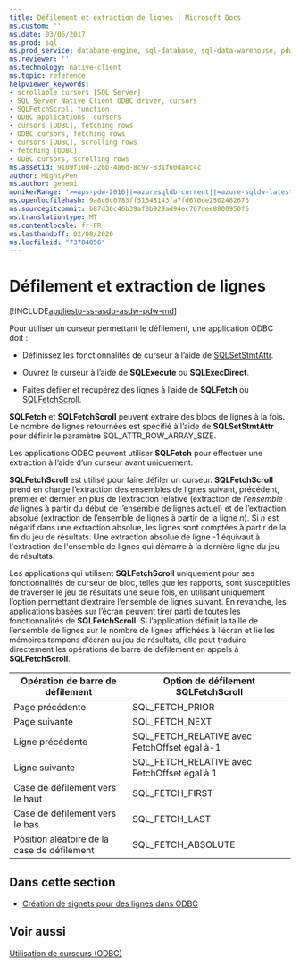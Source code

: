 ```yaml
---
title: Défilement et extraction de lignes | Microsoft Docs
ms.custom: ''
ms.date: 03/06/2017
ms.prod: sql
ms.prod_service: database-engine, sql-database, sql-data-warehouse, pdw
ms.reviewer: ''
ms.technology: native-client
ms.topic: reference
helpviewer_keywords:
- scrollable cursors [SQL Server]
- SQL Server Native Client ODBC driver, cursors
- SQLFetchScroll function
- ODBC applications, cursors
- cursors [ODBC], fetching rows
- ODBC cursors, fetching rows
- cursors [ODBC], scrolling rows
- fetching [ODBC]
- ODBC cursors, scrolling rows
ms.assetid: 9109f10d-326b-4a6d-8c97-831f60da8c4c
author: MightyPen
ms.author: genemi
monikerRange: '>=aps-pdw-2016||=azuresqldb-current||=azure-sqldw-latest||>=sql-server-2016||=sqlallproducts-allversions||>=sql-server-linux-2017||=azuresqldb-mi-current'
ms.openlocfilehash: 9a8c0c0783ff51548143fa7fd670de2502482673
ms.sourcegitcommit: b87d36c46b39af8b929ad94ec707dee8800950f5
ms.translationtype: MT
ms.contentlocale: fr-FR
ms.lasthandoff: 02/08/2020
ms.locfileid: "73784056"
---
```

# <a name="scrolling-and-fetching-rows"></a>Défilement et extraction de lignes
[!INCLUDE[appliesto-ss-asdb-asdw-pdw-md](../../includes/appliesto-ss-asdb-asdw-pdw-md.md)]

  Pour utiliser un curseur permettant le défilement, une application ODBC doit :  
  
-   Définissez les fonctionnalités de curseur à l’aide de [SQLSetStmtAttr](../../relational-databases/native-client-odbc-api/sqlsetstmtattr.md).  
  
-   Ouvrez le curseur à l’aide de **SQLExecute** ou **SQLExecDirect**.  
  
-   Faites défiler et récupérez des lignes à l’aide de **SQLFetch** ou [SQLFetchScroll](../../relational-databases/native-client-odbc-api/sqlfetchscroll.md).  
  
 **SQLFetch** et **SQLFetchScroll** peuvent extraire des blocs de lignes à la fois. Le nombre de lignes retournées est spécifié à l’aide de **SQLSetStmtAttr** pour définir le paramètre SQL_ATTR_ROW_ARRAY_SIZE.  
  
 Les applications ODBC peuvent utiliser **SQLFetch** pour effectuer une extraction à l’aide d’un curseur avant uniquement.  
  
 **SQLFetchScroll** est utilisé pour faire défiler un curseur. **SQLFetchScroll** prend en charge l’extraction des ensembles de lignes suivant, précédent, premier et dernier en plus de l’extraction relative (extraction de *l’ensemble de* lignes à partir du début de l’ensemble de lignes actuel) et de l’extraction absolue (extraction de l’ensemble de lignes à partir de la ligne *n*). Si *n* est négatif dans une extraction absolue, les lignes sont comptées à partir de la fin du jeu de résultats. Une extraction absolue de ligne -1 équivaut à l'extraction de l'ensemble de lignes qui démarre à la dernière ligne du jeu de résultats.  
  
 Les applications qui utilisent **SQLFetchScroll** uniquement pour ses fonctionnalités de curseur de bloc, telles que les rapports, sont susceptibles de traverser le jeu de résultats une seule fois, en utilisant uniquement l’option permettant d’extraire l’ensemble de lignes suivant. En revanche, les applications basées sur l’écran peuvent tirer parti de toutes les fonctionnalités de **SQLFetchScroll**. Si l’application définit la taille de l’ensemble de lignes sur le nombre de lignes affichées à l’écran et lie les mémoires tampons d’écran au jeu de résultats, elle peut traduire directement les opérations de barre de défilement en appels à **SQLFetchScroll**.  
  
|Opération de barre de défilement|Option de défilement SQLFetchScroll|  
|--------------------------|-------------------------------------|  
|Page précédente|SQL_FETCH_PRIOR|  
|Page suivante|SQL_FETCH_NEXT|  
|Ligne précédente|SQL_FETCH_RELATIVE avec FetchOffset égal à-1|  
|Ligne suivante|SQL_FETCH_RELATIVE avec FetchOffset égal à 1|  
|Case de défilement vers le haut|SQL_FETCH_FIRST|  
|Case de défilement vers le bas|SQL_FETCH_LAST|  
|Position aléatoire de la case de défilement|SQL_FETCH_ABSOLUTE|  
  
## <a name="in-this-section"></a>Dans cette section  
  
-   [Création de signets pour des lignes dans ODBC](../../relational-databases/native-client-odbc-cursors/scrolling-and-fetching-rows-bookmarking-rows-in-odbc.md)  
  
## <a name="see-also"></a>Voir aussi  
 [Utilisation de curseurs &#40;ODBC&#41;](../../relational-databases/native-client-odbc-cursors/using-cursors-odbc.md)  
  
  
